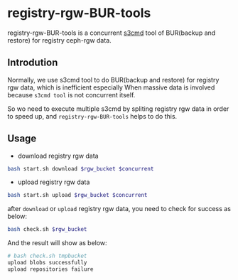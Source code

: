 # registry-rgw-BUR-tools 

registry-rgw-BUR-tools is a concurrent [s3cmd](https://github.com/s3tools/s3cmd) tool of BUR(backup and restore) for registry ceph-rgw data.

## Introdution

Normally, we use s3cmd tool to do BUR(backup and restore) for registry rgw data, which is inefficient especially When massive data is involved because `s3cmd tool` is not concurrent itself.

So wo need to execute multiple s3cmd by spliting registry rgw data in order to speed up, and `registry-rgw-BUR-tools` helps to do this.

## Usage

* download registry rgw data

```bash
bash start.sh download $rgw_bucket $concurrent
```

* upload registry rgw data

```bash
bash start.sh upload $rgw_bucket $concurrent
```

after `download` or `upload` registry rgw data, you need to check for success as below:

```bash
bash check.sh $rgw_bucket
```
And the result will show as below:

```bash
# bash check.sh tmpbucket
upload blobs successfully
upload repositories failure
```
